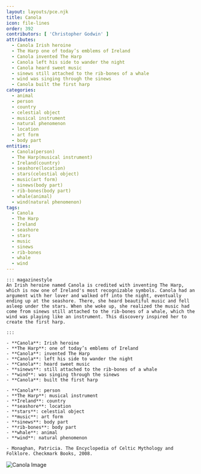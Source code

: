 ```yaml
---
layout: layouts/pce.njk
title: Canola
icon: file-lines
order: 392
contributors: [ 'Christopher Godwin' ]
attributes:
  - Canola Irish heroine
  - The Harp one of today’s emblems of Ireland
  - Canola invented The Harp
  - Canola left his side to wander the night
  - Canola heard sweet music
  - sinews still attached to the rib-bones of a whale
  - wind was singing through the sinews
  - Canola built the first harp
categories:
  - animal
  - person
  - country
  - celestial object
  - musical instrument
  - natural phenomenon
  - location
  - art form
  - body part
entities:
  - Canola(person)
  - The Harp(musical instrument)
  - Ireland(country)
  - seashore(location)
  - stars(celestial object)
  - music(art form)
  - sinews(body part)
  - rib-bones(body part)
  - whale(animal)
  - wind(natural phenomenon)
tags:
  - Canola
  - The Harp
  - Ireland
  - seashore
  - stars
  - music
  - sinews
  - rib-bones
  - whale
  - wind
---
```

``` tab [group1:Info]
::: magazinestyle
An Irish heroine named Canola is credited with inventing The Harp, which is now one of Ireland's most recognizable symbols. Canola had an argument with her lover and walked off into the night, eventually ending up at the seashore. There, she heard beautiful music and fell asleep under the stars. When she woke up, she realized the music had come from sinews still attached to the rib-bones of a whale, which the wind was playing like an instrument. This discovery inspired her to create the first harp.

:::
```
``` tab [group1:Attributes]
- **Canola**: Irish heroine
- **The Harp**: one of today’s emblems of Ireland
- **Canola**: invented The Harp
- **Canola**: left his side to wander the night
- **Canola**: heard sweet music
- **sinews**: still attached to the rib-bones of a whale
- **wind**: was singing through the sinews
- **Canola**: built the first harp
```
``` tab [group1:Entities]
- **Canola**: person
- **The Harp**: musical instrument
- **Ireland**: country
- **seashore**: location
- **stars**: celestial object
- **music**: art form
- **sinews**: body part
- **rib-bones**: body part
- **whale**: animal
- **wind**: natural phenomenon
```
``` tab [group1:Sources]
- Monaghan, Patricia. The Encyclopedia of Celtic Mythology and Folklore. Checkmark Books, 2008.
```
![Canola Image](https://upload.wikimedia.org/wikipedia/commons/thumb/7/77/CanolaBlooms.JPG/1200px-CanolaBlooms.JPG)
